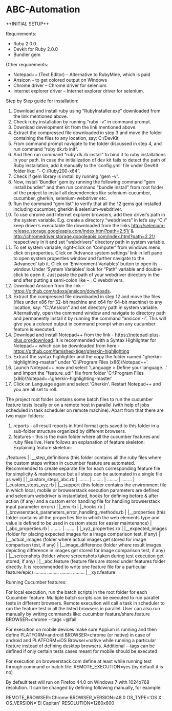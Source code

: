 ABC-Automation
======================

++INITIAL SETUP++

Requirements:

* Ruby 2.0.0
* Devkit for Ruby 2.0.0
* Bundler gem

Other requirements:

* Notepad++ (Text Editor)  –  Alternative to RubyMine, which is paid
* Ansicon  – to get colored output on Windows
* Chrome driver – Chrome driver for selenium.
* Internet explorer driver – Internet explorer driver for selenium.

Step by Step guide for installation:
1.	Download and install ruby using “RubyInstaller.exe” downloaded from the link mentioned above.
2.	Check ruby installation by running “ruby -v” in command prompt.
3.	Download development kit from the link mentioned above.
4.	Extract the compressed file downloaded in step 3 and move the folder containing the files to any location, say: C:/DevKit
5.	From command prompt navigate to the folder discussed in step 4, and run command “ruby dk.rb init”.
6.	And then run command “ruby dk.rb install” to bind it to ruby installations in your path. In case the initialization of dev kit fails to detect the path of Ruby installation, add it manually to the ‘config.yml’ file under DevKit folder like: “- C:/Ruby200-x64”.
7.	Check if gem library is install by running “gem -v”.
8.	Now, install ‘Bundler’ gem by running the following command “gem install bundler” and then run command "bundle install" from root folder of the project to install all dependencies like selenium-cucumber, cucumber, gherkin, selenium-webdriver etc.
9.	Run the command “gem list” to verify that all the 12 gems got installed including cucumber, gherkin & selenium-webdriver.
10.	To use chrome and Internet explorer browsers, add their driver’s path in the system variable. E.g. create a directory “webdrivers” in let’s say “C:\” keep driver’s executable file downloaded from the links http://selenium-release.storage.googleapis.com/index.html?path=2.51/ & http://chromedriver.storage.googleapis.com/index.html?path=2.21/ respectively in it and set “webdrivers” directory path in system variable.
11.	To set system variable, right-click on ‘Computer’ from windows menu, click on properties. Click on ‘Advance system settings’ link in left pane to open system properties window and further navigate to the ‘Advanced’ tab it. Click on ‘Environment Variables’ button to open its window. Under ‘System Variables’ look for “Path” variable and double-click to open it. Just paste the path of your webdriver directory in the end after putting a semi-colon like – ; C:\webdrivers.
12.	Download Ansicon from the link - https://github.com/adoxa/ansicon/downloads.
13.	Extract the compressed file downloaded in step 12 and move the files (files under x86 for 32-bit machine and x64 for 64-bit machine) to any location, say: “C:/Ansicon” and set directory path in system variable. Alternatively, open the commend window and navigate to directory path and permanently install it by running the command “ansicon -i”. This will give you a colored output in command prompt when any cucumber feature is executed.
14. Download and install Notepad++ from the link -  https://notepad-plus-plus.org/download. It is recommended with a Syntax Highlighter for Notepad++ which can be downloaded from here - https://github.com/famished-tiger/gherkin-highlighting
15. Extract the syntax highlighter and the copy the folder named "gherkin-highlighting-master" under 'C:\Program Files (x86)\Notepad++'.
16. Launch Notepad++ now and select 'Language > Define your language...' and Import the "feature_udl" file from folder 'C:\Program Files (x86)\Notepad++\gherkin-highlighting-master'
17. Click on Language again and select 'Gherkin'. Restart Notepad++ and you are all set to roll.

The project root folder contains some batch files to run the cucumber feature tests locally or on a remote host in parallel (with help of jobs scheduled in task scheduler on remote machine). Apart from that there are two major folders:

1. reports - all result reports in html format gets saved to this folder in a sub-folder structure organized by different browsers.
2. features - this is the main folder where all the cucumber features and ruby files live. Here follows an explanation of feature skeleton:
Explaining feature skeleton:

 ./features
        |
        |__step_definitions (this folder contains all the ruby files where the custom steps written in cucumber feature are automated. Recommended to create separate file for each corresponding feature file for simplicity & maintenance but all steps can be automated in a single file as well)
        |     |_custom_steps_abc.rb
		|		........
		|		........
		|		........
		|		........
        |     |_custom_steps_xyz.rb
		|
        |__support (this folder contains the environment file in which local, mobile or browserstack execution parameters are defined and selenium webdriver is instantiated, hooks for defining before & after action (if any) and a custom error handling file for handling browserstack input parameter errors)
        |     |_env.rb
        |     |_hooks.rb
        |     |_browserstack_parameters_error_handling_methods.rb
		|
		|__properties (this folder contains all the properties file in which the web elements type and value is defined to be used in custom steps for easier maintenance)
        |     |_abc_properties.rb
		|		........
		|		........
        |     |_xyz_properties.rb
		|
        |__expected_images (folder for placing expected images for a image comparison test, if any)
        |
        |__actual_images (folder where actual images get stored for image comparison test, if any)
        |
        |__image_difference (folder where result images depicting difference in images get stored for image comparison test, if any)
        |
        |__screenshots (folder where screenshots taken during test execution get stored, if any)
        |
        |__abc.feature (feature files are stored under features folder directly. It is recommended to write one feature file for a particular feature/epic)
			.........
			.........
			.........
			.........
        |__xyz.feature	
		
Running Cucumber features:

For local execution, run the batch scripts in the root folder for each Cucumber feature. Multiple batch scripts can be executed to run parallel tests in different browsers. Remote execution will call a task in scheduler to run the feature test in all the listed browsers in parallel. User can also run manually by writing commands like:
cucumber feature/share.feature BROWSER=chrome --tags ~@fail

For execution on mobile devices make sure Appium is running and then define PLATFORM=android BROWSER=chrome (or native) in case of android and PLATFORM=iOS Browser=native while running a particular feature instead of defining desktop browsers. Additional --tags can be defined if only certain tests cases meant for mobile should be executed

For execution on browserstack.com define at least while running test through command or batch file: REMOTE_EXECUTION=yes (by default it is no)

By default test will run on Firefox 44.0 on Windows 7 with 1024x768 resolution. It can be changed by defining following manually, for example:

REMOTE_BROWSER=Chrome
BROWSER_VERSION=48.0
OS_TYPE='OS X'
OS_VERSION='El Capitan'
RESOLUTION=1280x800